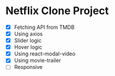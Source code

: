 # Netflix Clone Project

- [x] Fetching API from TMDB
- [x] Using axios
- [x] Slider logic
- [x] Hover logic
- [x] Using react-modal-video
- [x] Using movie-trailer
- [ ] Responsive
